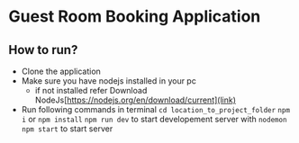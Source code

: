 # Guest Room Booking Application

## How to run?
- Clone the application
- Make sure you have nodejs installed in your pc
    - if not installed refer Download NodeJs[https://nodejs.org/en/download/current](link)
- Run following commands in terminal
    `cd location_to_project_folder`
    `npm i` or `npm install`
    `npm run dev` to start developement server with `nodemon`
    `npm start` to start server

